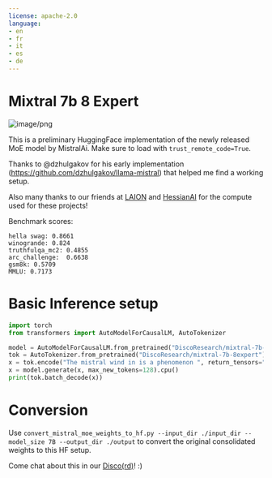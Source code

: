 ```yaml
---
license: apache-2.0
language:
- en 
- fr 
- it 
- es 
- de
---
```


# Mixtral 7b 8 Expert

![image/png](https://cdn-uploads.huggingface.co/production/uploads/62e3b6ab0c2a907c388e4965/6m3e2d2BNXDjy6_qHd2LT.png)

This is a preliminary HuggingFace implementation of the newly released MoE model by MistralAi. Make sure to  load with `trust_remote_code=True`.

Thanks to @dzhulgakov for his early implementation (https://github.com/dzhulgakov/llama-mistral) that helped me find a working setup.

Also many thanks to our friends at [LAION](https://laion.ai) and [HessianAI](https://hessian.ai/) for the compute used for these projects!

Benchmark scores:
```
hella swag: 0.8661
winogrande: 0.824
truthfulqa_mc2: 0.4855
arc_challenge:  0.6638
gsm8k: 0.5709
MMLU: 0.7173
```

# Basic Inference setup

```python
import torch
from transformers import AutoModelForCausalLM, AutoTokenizer

model = AutoModelForCausalLM.from_pretrained("DiscoResearch/mixtral-7b-8expert", low_cpu_mem_usage=True, device_map="auto", trust_remote_code=True)
tok = AutoTokenizer.from_pretrained("DiscoResearch/mixtral-7b-8expert")
x = tok.encode("The mistral wind in is a phenomenon ", return_tensors="pt").cuda()
x = model.generate(x, max_new_tokens=128).cpu()
print(tok.batch_decode(x))
```

# Conversion

Use `convert_mistral_moe_weights_to_hf.py --input_dir ./input_dir --model_size 7B --output_dir ./output` to convert the original consolidated weights to this HF setup.

Come chat about this in our [Disco(rd)](https://discord.gg/S8W8B5nz3v)! :)